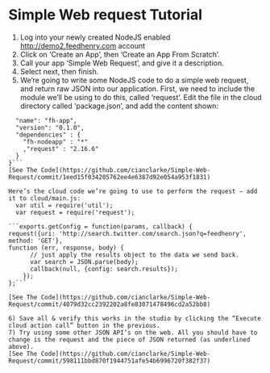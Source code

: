 Simple Web request Tutorial
=====================

1) Log into your newly created NodeJS enabled http://demo2.feedhenry.com account
2) Click on ‘Create an App’, then ‘Create an App From Scratch’.
3) Call your app ‘Simple Web Request’, and give it a description.
4) Select next, then finish.
5) We’re going to write some NodeJS code to do a simple web request, and return raw JSON into our application. First, we need to include the module we’ll be using to do this, called ‘request’.
Edit the file in the cloud directory called ‘package.json’, and add the content shown:
```{
  "name": "fh-app",
  "version": "0.1.0",
  "dependencies" : {
    "fh-nodeapp" : "*"
    ,"request" : "2.16.6"
  }
}```
[See The Code](https://github.com/cianclarke/Simple-Web-Request/commit/1eed15f034205762ee4e6387d92e054a953f1831)

Here’s the cloud code we’re going to use to perform the request – add it to cloud/main.js:
  var util = require('util');
  var request = require('request');

```exports.getConfig = function(params, callback) {
request({uri: 'http://search.twitter.com/search.json?q=feedhenry', method: 'GET'},
function (err, response, body) {
      // just apply the results object to the data we send back.
      var search = JSON.parse(body);
      callback(null, {config: search.results});
    });
};```

[See The Code](https://github.com/cianclarke/Simple-Web-Request/commit/4079d32cc2392202a8fe83071478496cd2a52bb8)

6) Save all & verify this works in the studio by clicking the “Execute cloud action call” button in the previous.
7) Try using some other JSON API’s on the web. All you should have to change is the request and the piece of JSON returned (as underlined above).
[See The Code](https://github.com/cianclarke/Simple-Web-Request/commit/598111bbd870f1944751afe54b6996720f382f37)
